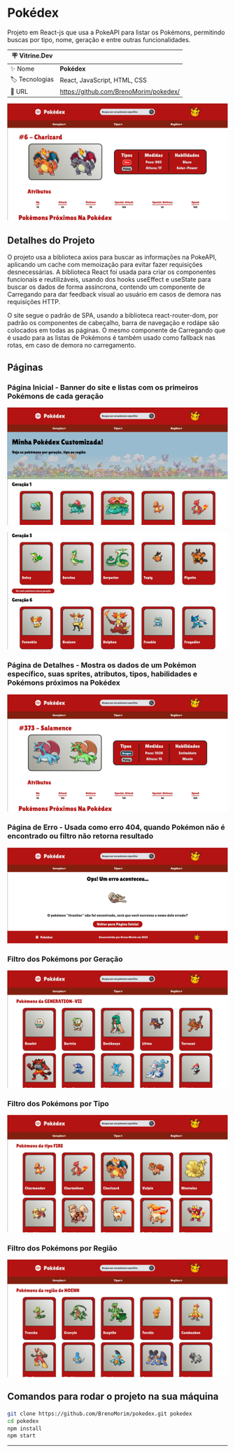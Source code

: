 # Pokédex

Projeto em React-js que usa a PokeAPI para listar os Pokémons, permitindo buscas por tipo, nome, geração e entre outras funcionalidades.

| :placard: Vitrine.Dev |     |
| -------------  | --- |
| :sparkles: Nome        | **Pokédex**
| :label: Tecnologias | React, JavaScript, HTML, CSS
| :rocket: URL         | <https://github.com/BrenoMorim/pokedex/>

![Página do Pokémon Charizard, contendo seus detalhes](https://github.com/BrenoMorim/pokedex/blob/development/imagens/pokemon-charizard.png?raw=true#vitrinedev)

## Detalhes do Projeto

O projeto usa a biblioteca axios para buscar as informações na PokeAPI, aplicando um cache com memoização para evitar fazer requisições desnecessárias. A biblioteca React foi usada para criar os componentes funcionais e reutilizáveis, usando dos hooks useEffect e useState para buscar os dados de forma assíncrona, contendo um componente de Carregando para dar feedback visual ao usuário em casos de demora nas requisições HTTP.

O site segue o padrão de SPA, usando a biblioteca react-router-dom, por padrão os componentes de cabeçalho, barra de navegação e rodápe são colocados em todas as páginas. O mesmo componente de Carregando que é usado para as listas de Pokémons é também usado como fallback nas rotas, em caso de demora no carregamento.

## Páginas

### Página Inicial - Banner do site e listas com os primeiros Pokémons de cada geração

![Página inicial, com seu banner](./imagens/pagina-inicial.png)

![Listas dos Pokémons de cada geração](./imagens/lista-geracoes.png)

### Página de Detalhes - Mostra os dados de um Pokémon específico, suas sprites, atributos, tipos, habilidades e Pokémons próximos na Pokédex

![Página com os detalhes do Pokémon Salamence](./imagens/pokemon-salamence.png)

### Página de Erro - Usada como erro 404, quando Pokémon não é encontrado ou filtro não retorna resultado

![Página de erro da aplicação](./imagens/pagina-erro.png)

### Filtro dos Pokémons por Geração

![Página de filtro por geração](./imagens/busca-por-geracao.png)

### Filtro dos Pokémons por Tipo

![Página de filtro por geração](./imagens/busca-por-tipo.png)

### Filtro dos Pokémons por Região

![Página de filtro por geração](./imagens/busca-por-regiao.png)

## Comandos para rodar o projeto na sua máquina

```sh
git clone https://github.com/BrenoMorim/pokedex.git pokedex
cd pokedex
npm install
npm start
```

---
